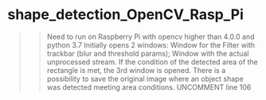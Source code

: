 # shape_detection_OpenCV_Rasp_Pi
>> Need to run on Raspberry Pi with opencv higher than 4.0.0 and python 3.7
>> Initially opens 2 windows:
  >> Window for the Filter with trackbar (blur and threshold params);
  >> Window with the actual unprocessed stream.
>> If the condition of the detected area of the rectangle is met, the 3rd window is opened.
>> There is a possibility to save the original image where an object shape was detected meeting area conditions. UNCOMMENT line 106
